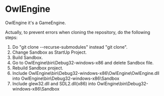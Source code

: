 # OwlEngine
OwlEngine it's a GameEngine.

Actually, to prevent errors when cloning the repository, do the following steps:
1) Do "git clone --recurse-submodules" instead "git clone".
2) Change Sandbox as StartUp Project.
3) Build Sandbox.
4) Go to OwlEngine\bin\Debug32-windows-x86 and delete Sandbox file.
5) Rebuild Sandbox project.
6) Include OwlEngine\bin\Debug32-windows-x86\OwlEngine\OwlEngine.dll into OwlEngine\bin\Debug32-windows-x86\Sandbox
7) Include glew32.dll and SDL2.dll(x86) into OwlEngine\bin\Debug32-windows-x86\Sandbox

